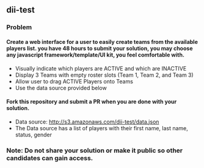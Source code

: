 ## dii-test

### Problem
#### Create a web interface for a user to easily create teams from the available players list. you have 48 hours to submit your solution, you may choose any javascript framework/template/UI kit, you feel comfortable with.

* Visually indicate which players are ACTIVE and which are INACTIVE
* Display 3 Teams with empty roster slots (Team 1, Team 2, and Team 3)
* Allow user to drag ACTIVE Players onto Teams
* Use the data source provided below


#### Fork this repository and submit a PR when you are done with your solution.

* Data source: <http://s3.amazonaws.com/dii-test/data.json>
* The Data source has a list of players with their first name, last name, status, gender


### Note: Do not share your solution or make it public so other candidates can gain access.

